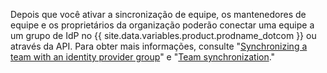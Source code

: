 Depois que você ativar a sincronização de equipe, os mantenedores de equipe e os proprietários da organização poderão conectar uma equipe a um grupo de IdP no {{ site.data.variables.product.prodname_dotcom }} ou através da API. Para obter mais informações, consulte "[Synchronizing a team with an identity provider group](/github/setting-up-and-managing-organizations-and-teams/synchronizing-a-team-with-an-identity-provider-group)" e "[Team synchronization](/v3/teams/team_sync/)."